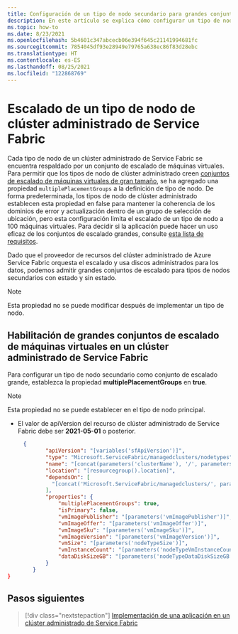 ```yaml
---
title: Configuración de un tipo de nodo secundario para grandes conjuntos de escalado de máquinas virtuales en un clúster administrado de Service Fabric
description: En este artículo se explica cómo configurar un tipo de nodo secundario como conjunto de escalado de máquinas virtuales de gran tamaño
ms.topic: how-to
ms.date: 8/23/2021
ms.openlocfilehash: 5b4601c347abcecb06e394f645c21141994681fc
ms.sourcegitcommit: 7854045df93e28949e79765a638ec86f83d28ebc
ms.translationtype: HT
ms.contentlocale: es-ES
ms.lasthandoff: 08/25/2021
ms.locfileid: "122868769"
---
```

# <a name="service-fabric-managed-cluster-node-type-scaling"></a>Escalado de un tipo de nodo de clúster administrado de Service Fabric

Cada tipo de nodo de un clúster administrado de Service Fabric se encuentra respaldado por un conjunto de escalado de máquinas virtuales. Para permitir que los tipos de nodo de clúster administrado creen [conjuntos de escalado de máquinas virtuales de gran tamaño](../virtual-machine-scale-sets/virtual-machine-scale-sets-placement-groups.md), se ha agregado una propiedad `multiplePlacementGroups` a la definición de tipo de nodo. De forma predeterminada, los tipos de nodo de clúster administrado establecen esta propiedad en false para mantener la coherencia de los dominios de error y actualización dentro de un grupo de selección de ubicación, pero esta configuración limita el escalado de un tipo de nodo a 100 máquinas virtuales. Para decidir si la aplicación puede hacer un uso eficaz de los conjuntos de escalado grandes, consulte [esta lista de requisitos](../virtual-machine-scale-sets/virtual-machine-scale-sets-placement-groups.md#checklist-for-using-large-scale-sets).

Dado que el proveedor de recursos del clúster administrado de Azure Service Fabric orquesta el escalado y usa discos administrados para los datos, podemos admitir grandes conjuntos de escalado para tipos de nodos secundarios con estado y sin estado.

> [!NOTE]
> Esta propiedad no se puede modificar después de implementar un tipo de nodo.

## <a name="enable-large-virtual-machine-scale-sets-in-a-service-fabric-managed-cluster"></a>Habilitación de grandes conjuntos de escalado de máquinas virtuales en un clúster administrado de Service Fabric
Para configurar un tipo de nodo secundario como conjunto de escalado grande, establezca la propiedad **multiplePlacementGroups** en **true**.
> [!NOTE]
> Esta propiedad no se puede establecer en el tipo de nodo principal.

* El valor de apiVersion del recurso de clúster administrado de Service Fabric debe ser **2021-05-01** o posterior.

```json
     {
            "apiVersion": "[variables('sfApiVersion')]",
            "type": "Microsoft.ServiceFabric/managedclusters/nodetypes",
            "name": "[concat(parameters('clusterName'), '/', parameters('nodeTypeName'))]",
            "location": "[resourcegroup().location]",
            "dependsOn": [
              "[concat('Microsoft.ServiceFabric/managedclusters/', parameters('clusterName'))]"
            ],
            "properties": {
                "multiplePlacementGroups": true,
                "isPrimary": false,
                "vmImagePublisher": "[parameters('vmImagePublisher')]",
                "vmImageOffer": "[parameters('vmImageOffer')]",
                "vmImageSku": "[parameters('vmImageSku')]",
                "vmImageVersion": "[parameters('vmImageVersion')]",
                "vmSize": "[parameters('nodeTypeSize')]",
                "vmInstanceCount": "[parameters('nodeTypeVmInstanceCount')]",
                "dataDiskSizeGB": "[parameters('nodeTypeDataDiskSizeGB')]"
            }
        }
}
```

## <a name="next-steps"></a>Pasos siguientes

> [!div class="nextstepaction"]
> [Implementación de una aplicación en un clúster administrado de Service Fabric](./tutorial-managed-cluster-deploy-app.md)
